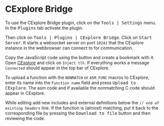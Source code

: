 # CExplore Bridge
To use the CExplore Bridge plugin, click on the <kbd>Tools | Settings</kbd> menu. In the <kbd>Plugins</kbd> tab activate the plugin.

Then click on <kbd>Tools | Plugins | CExplore Bridge</kbd>. Click on <kbd>Start Server</kbd>.
It starts a websocket server on port `10241` that the CExplore instance in the webbrowser can connect to for communication.

Copy the JavaScript code using the button and create a bookmark with it. Open [CExplore](https://cexplore.henny022.eu.ngrok.io/) and click on `Inject tlh`. If everything works a message `Connected` should appear in the top bar of CExplore.

To upload a function with the `NONMATCH` or `ASM_FUNC` macros to CExplore, enter its name into the `Function name` field and press <kbd>Upload to CExplore</kbd>. The asm code and if available the nonmatching C code should appear in CExplore.

While editing add new includes and external definitions below the `// end of existing headers` line. If the function is (almost) matching, put it back to the corresponding file by pressing the <kbd>Download to file</kbd> button and then reviewing the code.